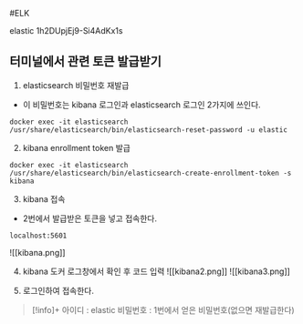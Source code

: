 #ELK 

elastic
1h2DUpjEj9-Si4AdKx1s

## 터미널에서 관련 토큰 발급받기
1. elasticsearch 비밀번호 재발급
+ 이 비밀번호는 kibana 로그인과 elasticsearch 로그인 2가지에 쓰인다.
```
docker exec -it elasticsearch /usr/share/elasticsearch/bin/elasticsearch-reset-password -u elastic
```

2. kibana enrollment token 발급
```
docker exec -it elasticsearch /usr/share/elasticsearch/bin/elasticsearch-create-enrollment-token -s kibana
```

3. kibana 접속
+ 2번에서 발급받은 토큰을 넣고 접속한다.
```
localhost:5601
```
![[kibana.png]]

4. kibana 도커 로그창에서 확인 후 코드 입력
![[kibana2.png]]
![[kibana3.png]]

5. 로그인하여 접속한다.
> [!info]+ 
> 아이디 : elastic
> 비밀번호 : 1번에서 얻은 비밀번호(없으면 재발급한다)

